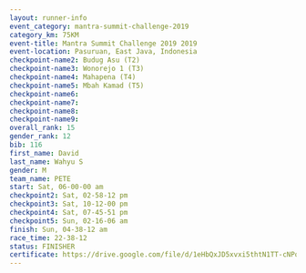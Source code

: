 ```yaml
---
layout: runner-info 
event_category: mantra-summit-challenge-2019 
category_km: 75KM 
event-title: Mantra Summit Challenge 2019 2019 
event-location: Pasuruan, East Java, Indonesia 
checkpoint-name2: Budug Asu (T2) 
checkpoint-name3: Wonorejo 1 (T3) 
checkpoint-name4: Mahapena (T4) 
checkpoint-name5: Mbah Kamad (T5) 
checkpoint-name6: 
checkpoint-name7: 
checkpoint-name8: 
checkpoint-name9: 
overall_rank: 15
gender_rank: 12
bib: 116
first_name: David
last_name: Wahyu S
gender: M
team_name: PETE
start: Sat, 06-00-00 am
checkpoint2: Sat, 02-58-12 pm
checkpoint3: Sat, 10-12-00 pm
checkpoint4: Sat, 07-45-51 pm
checkpoint5: Sun, 02-16-06 am
finish: Sun, 04-38-12 am
race_time: 22-38-12
status: FINISHER
certificate: https://drive.google.com/file/d/1eHbQxJD5xvxi5thtN1TT-cNPqPpeWAHi/view?usp=sharing
---
```

